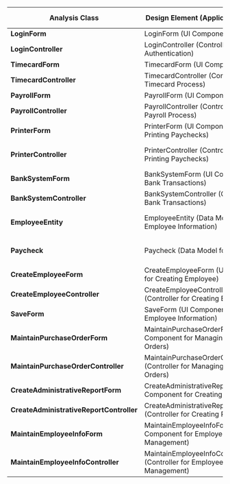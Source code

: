 | **Analysis Class**            | **Design Element (Application Layer)**                               | **Design Element (Business Services Layer)**                        |
|-------------------------------|---------------------------------------------------------------------|---------------------------------------------------------------------|
| **LoginForm**                  | LoginForm (UI Component)                                            | -                                                                   |
| **LoginController**            | LoginController (Controller for User Authentication)               | UserService (Handles user authentication)                           |
| **TimecardForm**               | TimecardForm (UI Component)                                         | -                                                                   |
| **TimecardController**         | TimecardController (Controller for Timecard Process)               | TimecardService (Handles timecard processing logic)                 |
| **PayrollForm**                | PayrollForm (UI Component)                                          | -                                                                   |
| **PayrollController**          | PayrollController (Controller for Payroll Process)                 | PayrollService (Handles payroll processing logic)                    |
| **PrinterForm**                | PrinterForm (UI Component for Printing Paychecks)                   | -                                                                   |
| **PrinterController**          | PrinterController (Controller for Printing Paychecks)              | PrinterService (Handles printing logic for paychecks)                |
| **BankSystemForm**             | BankSystemForm (UI Component for Bank Transactions)                 | -                                                                   |
| **BankSystemController**       | BankSystemController (Controller for Bank Transactions)            | BankTransactionService (Handles bank transactions)                  |
| **EmployeeEntity**             | EmployeeEntity (Data Model for Employee Information)                | EmployeeService (Handles business logic related to Employee)        |
| **Paycheck**                   | Paycheck (Data Model for Paycheck)                                  | PaycheckService (Handles paycheck calculation and distribution)     |
| **CreateEmployeeForm**         | CreateEmployeeForm (UI Component for Creating Employee)             | -                                                                   |
| **CreateEmployeeController**   | CreateEmployeeController (Controller for Creating Employee)        | EmployeeService (Handles creation of new employees)                 |
| **SaveForm**                   | SaveForm (UI Component for Saving Employee Information)             | -                                                                   |
| **MaintainPurchaseOrderForm**  | MaintainPurchaseOrderForm (UI Component for Managing Purchase Orders) | -                                                                   |
| **MaintainPurchaseOrderController** | MaintainPurchaseOrderController (Controller for Managing Purchase Orders) | PurchaseOrderService (Handles Purchase Order Management) |
| **CreateAdministrativeReportForm** | CreateAdministrativeReportForm (UI Component for Creating Reports) | -                                                                   |
| **CreateAdministrativeReportController** | CreateAdministrativeReportController (Controller for Creating Reports) | AdministrativeReportService (Handles report generation)  |
| **MaintainEmployeeInfoForm**   | MaintainEmployeeInfoForm (UI Component for Employee Information Management) | -                                                               |
| **MaintainEmployeeInfoController** | MaintainEmployeeInfoController (Controller for Employee Information Management) | EmployeeService (Handles Employee Info Management) |
